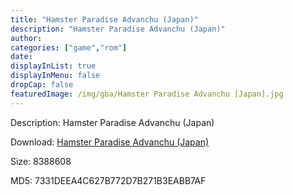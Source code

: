 ```yaml
---
title: "Hamster Paradise Advanchu (Japan)"
description: "Hamster Paradise Advanchu (Japan)"
author: 
categories: ["game","rom"]
date: 
displayInList: true
displayInMenu: false
dropCap: false
featuredImage: /img/gba/Hamster Paradise Advanchu [Japan].jpg
---
```


Description: Hamster Paradise Advanchu (Japan)

Download: <a style="text-decoration:underline;" href="https://mega.nz/#!mTZ2CYAQ!5r5Z0lABHzGcQqDRRCm3bDDzB935vovIWI2rcFnxPQE" target = "_blank" rel = "nofollow" > Hamster Paradise Advanchu (Japan)</a>

Size: 8388608

MD5: 7331DEEA4C627B772D7B271B3EABB7AF


